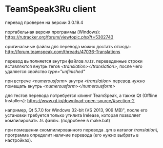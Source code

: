 # TeamSpeak3Ru client
перевод проверен на версии 3.0.19.4

портабельная версия программы (Windows):
https://rutracker.org/forum/viewtopic.php?t=5302743

оригинальные файлы для перевода можно достать отсюда:
http://forum.teamspeak.com/threads/47036-Translations

перевод выполняется внутри файлов _ru.ts_.
переведенные строки вставляются внутрь тегов _\<translation\>\</translation\>_,
после чего удаляется свойство _type="unfinished"_

при встрече _\<numerousform\>_ внутри _\<translation\>_ перевод нужно помещать внутрь _\<numerousform\>\</numerousform\>_

для тестов перевода потребуется клиент TeamSpeak, а также Qt (Offline Installers):
https://www.qt.io/download-open-source/#section-2

например, Qt 5.7.0 for Windows 32-bit (VS 2013, 909 MB)",
после его установки требуется только утилита lrelease,
которая позволяет компилировать .ts файлы. (подробнее в make.bat)

при помещении скомпилированного перевода _.qm_ в каталог _translation\\_,
программа определит наличие перевода (его нужно выбрать в настройках).

